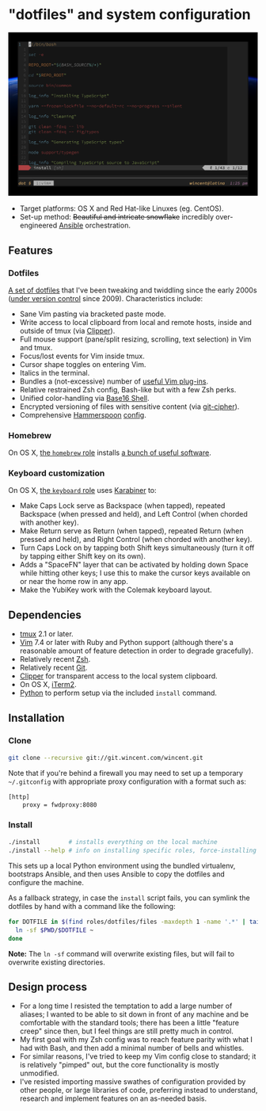 # "dotfiles" and system configuration

![](https://raw.githubusercontent.com/wincent/wincent/media/screenshot.png)

* Target platforms: OS X and Red Hat-like Linuxes (eg. CentOS).
* Set-up method: ~~Beautiful and intricate snowflake~~ incredibly over-engineered [Ansible](https://www.ansible.com/) orchestration.

## Features

### Dotfiles

[A set of dotfiles](https://github.com/wincent/wincent/tree/master/roles/dotfiles/files) that I've been tweaking and twiddling since the early 2000s ([under version control](https://github.com/wincent/wincent/commit/61a7e2a830edb7) since 2009). Characteristics include:

* Sane Vim pasting via bracketed paste mode.
* Write access to local clipboard from local and remote hosts, inside and outside of tmux (via [Clipper](https://github.com/wincent/clipper)).
* Full mouse support (pane/split resizing, scrolling, text selection) in Vim and tmux.
* Focus/lost events for Vim inside tmux.
* Cursor shape toggles on entering Vim.
* Italics in the terminal.
* Bundles a (not-excessive) number of [useful Vim plug-ins](https://github.com/wincent/wincent/tree/master/roles/dotfiles/files/.vim/bundle).
* Relative restrained Zsh config, Bash-like but with a few Zsh perks.
* Unified color-handling via [Base16 Shell](https://github.com/chriskempson/base16-shell).
* Encrypted versioning of files with sensitive content (via [git-cipher](https://github.com/wincent/git-cipher)).
* Comprehensive [Hammerspoon](http://www.hammerspoon.org/) [config](https://github.com/wincent/wincent/tree/master/roles/dotfiles/files/.hammerspoon).

### Homebrew

On OS X, [the `homebrew` role](https://github.com/wincent/wincent/tree/master/roles/homebrew) installs [a bunch of useful software](https://github.com/wincent/wincent/blob/master/roles/homebrew/files/Brewfile).

### Keyboard customization

On OS X, [the `keyboard` role](https://github.com/wincent/wincent/tree/master/roles/keyboard) uses [Karabiner](https://pqrs.org/osx/karabiner/) to:

* Make Caps Lock serve as Backspace (when tapped), repeated Backspace (when pressed and held), and Left Control (when chorded with another key).
* Make Return serve as Return (when tapped), repeated Return (when pressed and held), and Right Control (when chorded with another key).
* Turn Caps Lock on by tapping both Shift keys simultaneously (turn it off by tapping either Shift key on its own).
* Adds a "SpaceFN" layer that can be activated by holding down Space while hitting other keys; I use this to make the cursor keys available on or near the home row in any app.
* Make the YubiKey work with the Colemak keyboard layout.

## Dependencies

* [tmux](http://tmux.sourceforge.net/) 2.1 or later.
* [Vim](http://www.vim.org/) 7.4 or later with Ruby and Python support (although there's a reasonable amount of feature detection in order to degrade gracefully).
* Relatively recent [Zsh](http://www.zsh.org/).
* Relatively recent [Git](http://git-scm.com/).
* [Clipper](https://wincent.com/products/clipper) for transparent access to the local system clipboard.
* On OS X, [iTerm2](http://www.iterm2.com/).
* [Python](https://www.python.org/) to perform setup via the included `install` command.

## Installation

### Clone

```sh
git clone --recursive git://git.wincent.com/wincent.git
```

Note that if you're behind a firewall you may need to set up a temporary `~/.gitconfig` with appropriate proxy configuration with a format such as:

```
[http]
	proxy = fwdproxy:8080
```

### Install

```sh
./install        # installs everything on the local machine
./install --help # info on installing specific roles, force-installing etc
```

This sets up a local Python environment using the bundled virtualenv, bootstraps Ansible, and then uses Ansible to copy the dotfiles and configure the machine.

As a fallback strategy, in case the `install` script fails, you can symlink the dotfiles by hand with a command like the following:

```sh
for DOTFILE in $(find roles/dotfiles/files -maxdepth 1 -name '.*' | tail -n +2); do
  ln -sf $PWD/$DOTFILE ~
done
```

**Note:** The `ln -sf` command will overwrite existing files, but will fail to overwrite existing directories.

## Design process

* For a long time I resisted the temptation to add a large number of aliases; I wanted to be able to sit down in front of any machine and be comfortable with the standard tools; there has been a little "feature creep" since then, but I feel things are still pretty much in control.
* My first goal with my Zsh config was to reach feature parity with what I had with Bash, and then add a minimal number of bells and whistles.
* For similar reasons, I've tried to keep my Vim config close to standard; it is relatively "pimped" out, but the core functionality is mostly unmodified.
* I've resisted importing massive swathes of configuration provided by other people, or large libraries of code, preferring instead to understand, research and implement features on an as-needed basis.
